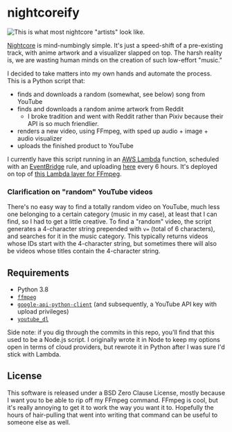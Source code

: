 # nightcoreify

![This is what most nightcore "artists" look like.](https://i.imgur.com/NeDxKfV.png)

[Nightcore](https://en.wikipedia.org/wiki/Nightcore) is mind-numbingly simple. It's just a speed-shift of a pre-existing track, with anime artwork and a visualizer slapped on top. The harsh reality is, we are wasting human minds on the creation of such low-effort "music."

I decided to take matters into my own hands and automate the process. This is a Python script that:

- finds and downloads a random (somewhat, see below) song from YouTube
- finds and downloads a random anime artwork from Reddit
    - I broke tradition and went with Reddit rather than Pixiv because their API is so much friendlier.
- renders a new video, using FFmpeg, with sped up audio + image + audio visualizer
- uploads the finished product to YouTube

I currently have this script running in an [AWS Lambda](https://aws.amazon.com/lambda/) function, scheduled with an [EventBridge](https://aws.amazon.com/eventbridge/) rule, and uploading [here](https://youtube.com/c/nightcoreify) every 6 hours. It's deployed on top of [this Lambda layer for FFmpeg](https://github.com/serverlesspub/ffmpeg-aws-lambda-layer).

### Clarification on "random" YouTube videos

There's no easy way to find a totally random video on YouTube, much less one belonging to a certain category (music in my case), at least that I can find, so I had to get a little creative. To find a "random" video, the script generates a 4-character string prepended with `v=` (total of 6 characters), and searches for it in the music category. This typically returns videos whose IDs start with the 4-character string, but sometimes there will also be videos whose titles contain the 4-character string.

## Requirements
- Python 3.8
- [`ffmpeg`](https://ffmpeg.org)
- [`google-api-python-client`](https://github.com/googleapis/google-api-python-client) (and subsequently, a YouTube API key with upload privileges)
- [`youtube_dl`](https://github.com/ytdl-org/youtube-dl)

Side note: if you dig through the commits in this repo, you'll find that this used to be a Node.js script. I originally wrote it in Node to keep my options open in terms of cloud providers, but rewrote it in Python after I was sure I'd stick with Lambda.

## License

This software is released under a BSD Zero Clause License, mostly because I want you to be able to rip off my FFmpeg command. FFmpeg is cool, but it's really annoying to get it to work the way you want it to. Hopefully the hours of hair-pulling that went into writing that command can be useful to someone else as well.